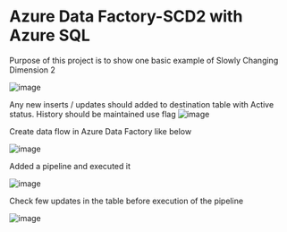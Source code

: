 # Azure Data Factory-SCD2 with Azure SQL

Purpose of this project is to show one basic example of Slowly Changing Dimension 2

![image](https://github.com/user-attachments/assets/354d7ddb-3a30-4273-8f6c-d174ead984d5)

Any new inserts / updates should added to destination table with Active status. History should be maintained use flag
![image](https://github.com/user-attachments/assets/f2b26167-e00b-4584-92f5-028ab2765712)

Create data flow in Azure Data Factory like below

![image](https://github.com/user-attachments/assets/cf3c090f-ef36-42d1-8688-84259537b4b3)

Added a pipeline and executed it

![image](https://github.com/user-attachments/assets/d1f4bb34-45e0-4290-888a-7bc65fbd4f3a)

Check few updates in the table before execution of the pipeline

![image](https://github.com/user-attachments/assets/a6305b89-c423-4049-840a-96de8bce6553)




